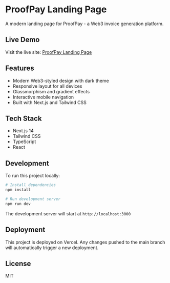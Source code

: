 # ProofPay Landing Page

A modern landing page for ProofPay - a Web3 invoice generation platform.

## Live Demo

Visit the live site: [ProofPay Landing Page](https://app.prfpay.com)

## Features

- Modern Web3-styled design with dark theme
- Responsive layout for all devices
- Glassmorphism and gradient effects
- Interactive mobile navigation
- Built with Next.js and Tailwind CSS

## Tech Stack

- Next.js 14
- Tailwind CSS
- TypeScript
- React

## Development

To run this project locally:

```bash
# Install dependencies
npm install

# Run development server
npm run dev
```

The development server will start at `http://localhost:3000`

## Deployment

This project is deployed on Vercel. Any changes pushed to the main branch will automatically trigger a new deployment.

## License

MIT
